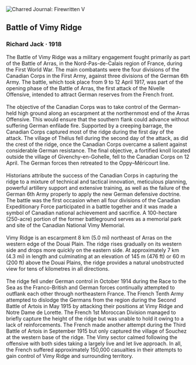 <div class="artwork-of-the-day">
  <div class="container">
    <div class="img-wrapper">
      <img
        src="https://uploads7.wikiart.org/00135/images/richard-jack/the-battle-of-vimy-ridge.jpg!Large.jpg"
        alt="Charred Journal: Firewritten V" />
    </div>
    <div class="artwork-detail">
      <div class="artwork-origin"> 
        <h2 class="artwork-name">Battle of Vimy Ridge</h2>
        <h3 class="artist">
          Richard Jack
                    ·  1918
        </h3>
      </div>
      <p class="description">
        <span class="artwork-description-text ng-binding" ng-bind-html="viewModel.ArtworkOfTheDay.Description | unsafe">The Battle of Vimy Ridge was a military engagement fought primarily as part of the Battle of Arras, in the Nord-Pas-de-Calais region of France, during the First World War. The main combatants were the four divisions of the Canadian Corps in the First Army, against three divisions of the German 6th Army. The battle, which took place from 9 to 12 April 1917, was part of the opening phase of the Battle of Arras, the first attack of the Nivelle Offensive, intended to attract German reserves from the French front.
<br>
<br>The objective of the Canadian Corps was to take control of the German-held high ground along an escarpment at the northernmost end of the Arras Offensive. This would ensure that the southern flank could advance without suffering German enfilade fire. Supported by a creeping barrage, the Canadian Corps captured most of the ridge during the first day of the attack. The village of Thélus fell during the second day of the attack, as did the crest of the ridge, once the Canadian Corps overcame a salient against considerable German resistance. The final objective, a fortified knoll located outside the village of Givenchy-en-Gohelle, fell to the Canadian Corps on 12 April. The German forces then retreated to the Oppy–Méricourt line.
<br>
<br>Historians attribute the success of the Canadian Corps in capturing the ridge to a mixture of technical and tactical innovation, meticulous planning, powerful artillery support and extensive training, as well as the failure of the German 6th Army properly to apply the new German defensive doctrine. The battle was the first occasion when all four divisions of the Canadian Expeditionary Force participated in a battle together and it was made a symbol of Canadian national achievement and sacrifice. A 100-hectare (250-acre) portion of the former battleground serves as a memorial park and site of the Canadian National Vimy Memorial.
<br>
<br>Vimy Ridge is an escarpment 8&nbsp;km (5.0&nbsp;mi) northeast of Arras on the western edge of the Douai Plain. The ridge rises gradually on its western side and drops more quickly on the eastern side. At approximately 7&nbsp;km (4.3&nbsp;mi) in length and culminating at an elevation of 145&nbsp;m (476&nbsp;ft) or 60&nbsp;m (200&nbsp;ft) above the Douai Plains, the ridge provides a natural unobstructed view for tens of kilometres in all directions.
<br>
<br>The ridge fell under German control in October 1914 during the Race to the Sea as the Franco-British and German forces continually attempted to outflank each other through northeastern France. The French Tenth Army attempted to dislodge the Germans from the region during the Second Battle of Artois in May 1915 by attacking their positions at Vimy Ridge and Notre Dame de Lorette. The French 1st Moroccan Division managed to briefly capture the height of the ridge but was unable to hold it owing to a lack of reinforcements. The French made another attempt during the Third Battle of Artois in September 1915 but only captured the village of Souchez at the western base of the ridge. The Vimy sector calmed following the offensive with both sides taking a largely live and let live approach. In all, the French suffered approximately 150,000 casualties in their attempts to gain control of Vimy Ridge and surrounding territory.</span>
                        <div class="text-shadow-container" ng-show="showShadow" style=""></div>
      </p>
    </div>
  </div>

</div>
